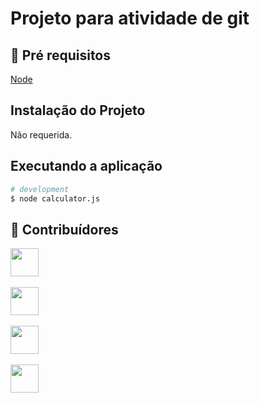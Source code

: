 # Projeto para atividade de git
 
## 🔐 Pré requisitos

<a href="https://nodejs.dev/">Node</a> &nbsp;

## Instalação do Projeto

Não requerida.

## Executando a aplicação

```bash
# development
$ node calculator.js
```

## 🤝 Contribuídores

<a href="https://github.com/angelogluz"><img src="https://github.com/angelogluz.png" width="45" height="45"></a> &nbsp;

<a href="https://github.com/thetitanxx"><img src="https://github.com/thetitanxx.png" width="45" height="45"></a> &nbsp;

<a href="https://github.com/eupedroantunes"><img src="https://github.com/eupedroantunes.png" width="45" height="45"></a> &nbsp;

<a href="https://github.com/ThorGalli"><img src="https://github.com/ThorGalli.png" width="45" height="45"></a> &nbsp;

